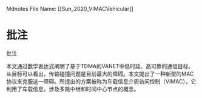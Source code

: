  Mdnotes File Name: [[Sun_2020_VIMACVehicular]]

# 批注

批注

本文通过数学表达式阐明了基于TDMA的VANET中低时延、高可靠的通信目标。从目标可以看出，传输碰撞问题是目前最大的障碍。本文提出了一种新型的MAC协议来克服这一障碍。所提出的方案被称为车载信息介质访问控制（VIMAC），它利用了车载信息，涉及多跳中继和时间中心节点的概念。